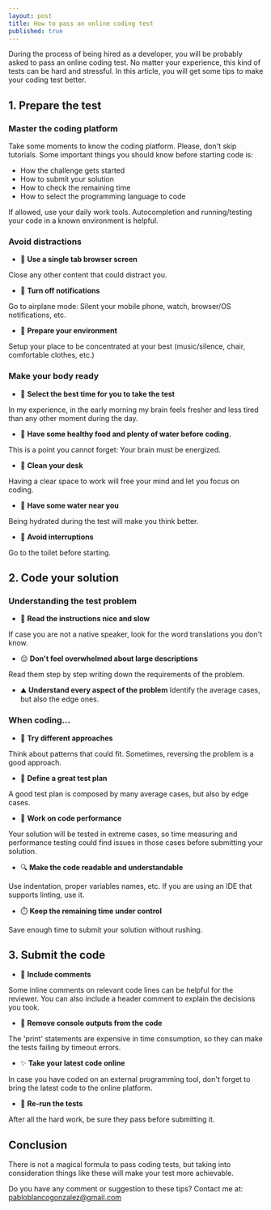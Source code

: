 ```yaml
---
layout: post
title: How to pass an online coding test
published: true
---
```


During the process of being hired as a developer, you will be probably asked to pass an online coding test. No matter your experience, this kind of tests can be hard and stressful. 
In this article, you will get some tips to make your coding test better.


## 1. Prepare the test

### Master the coding platform

Take some moments to know the coding platform. Please, don't skip tutorials.
Some important things you should know before starting code is:
- How the challenge gets started
- How to submit your solution
- How to check the remaining time
- How to select the programming language to code

If allowed, use your daily work tools. Autocompletion and running/testing your code in a known environment is helpful.

### Avoid distractions

- 📁 **Use a single tab browser screen**

Close any other content that could distract you.

- 🔕 **Turn off notifications**

Go to airplane mode: Silent your mobile phone, watch, browser/OS notifications, etc.

- 🧘 **Prepare your environment**

Setup your place to be concentrated at your best (music/silence, chair, comfortable clothes, etc.)

### Make your body ready

- 🌅 **Select the best time for you to take the test**

In my experience, in the early morning my brain feels fresher and less tired than any other moment during the day.

- 🥗 **Have some healthy food and plenty of water before coding.**

This is a point you cannot forget: Your brain must be energized.

- 🧹 **Clean your desk**

Having a clear space to work will free your mind and let you focus on coding.

- 🚰 **Have some water near you**

Being hydrated during the test will make you think better.

- 🚽 **Avoid interruptions**

Go to the toilet before starting.

## 2. Code your solution

### Understanding the test problem

- 📖 **Read the instructions nice and slow**

If case you are not a native speaker, look for the word translations you don't know.

- 😌 **Don't feel overwhelmed about large descriptions**

Read them step by step writing down the requirements of the problem.

- ⛰️ **Understand every aspect of the problem**
Identify the average cases, but also the edge ones.

### When coding...

- 💾 **Try different approaches**

Think about patterns that could fit. Sometimes, reversing the problem is a good approach.

- 🧪 **Define a great test plan**

A good test plan is composed by many average cases, but also by edge cases.

- 💯 **Work on code performance**

Your solution will be tested in extreme cases, so time measuring and performance testing could find issues in those cases before submitting your solution.

- 🔍 **Make the code readable and understandable**

Use indentation, proper variables names, etc. If you are using an IDE that supports linting, use it.

- ⏱️ **Keep the remaining time under control**

Save enough time to submit your solution without rushing.


## 3. Submit the code

- 📝 **Include comments**

Some inline comments on relevant code lines can be helpful for the reviewer. You can also include a header comment to explain the decisions you took.

- 👣 **Remove console outputs from the code**

The 'print' statements are expensive in time consumption, so they can make the tests failing by timeout errors.

- ✨ **Take your latest code online**

In case you have coded on an external programming tool, don't forget to bring the latest code to the online platform.

- 🏅 **Re-run the tests**

After all the hard work, be sure they pass before submitting it.


## Conclusion

There is not a magical formula to pass coding tests, but taking into consideration things like these will make your test more achievable.

Do you have any comment or suggestion to these tips? Contact me at: [pabloblancogonzalez@gmail.com](pabloblancogonzalez@gmail.com)
